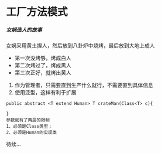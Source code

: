
# 工厂方法模式

##### 女娲造人的故事
女娲采用黄土捏人，然后放到八卦炉中烧烤，最后放到大地上成人
* 第一次没烤够，烤成白人
* 第二次烤过了，烤成黑人
* 第三次正好，就烤出黄人

1. 作为管理者，只需要直到生产什么就行，不需要直到具体信息
2. 使用泛型，这样有利于扩展 
```aidl
public abstract <T extend Human> T crateMan(Class<T> c){

}
参数就有了两层的限制
1、必须是Class类型；
2、必须是Human的实现类
```
待续...


